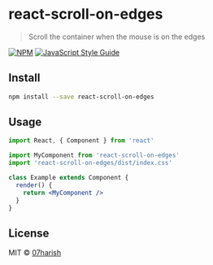 # react-scroll-on-edges

> Scroll the container when the mouse is on the edges

[![NPM](https://img.shields.io/npm/v/react-scroll-on-edges.svg)](https://www.npmjs.com/package/react-scroll-on-edges) [![JavaScript Style Guide](https://img.shields.io/badge/code_style-standard-brightgreen.svg)](https://standardjs.com)

## Install

```bash
npm install --save react-scroll-on-edges
```

## Usage

```jsx
import React, { Component } from 'react'

import MyComponent from 'react-scroll-on-edges'
import 'react-scroll-on-edges/dist/index.css'

class Example extends Component {
  render() {
    return <MyComponent />
  }
}
```

## License

MIT © [07harish](https://github.com/07harish)

